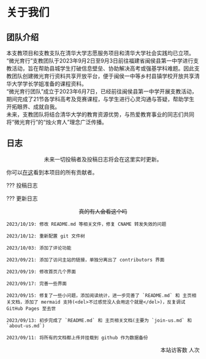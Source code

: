 # 关于我们

## 团队介绍

本支教项目和支教支队在清华大学志愿服务项目和清华大学社会实践均已立项。<br />“微光育行”支教团队于2023年9月2日至9月3日前往福建省闽侯县第一中学进行支教活动，旨在帮助县城学生打破信息壁垒、协助解决高考或强基学科难题。因此支教团队创建微光育行资料共享开放平台，便于闽侯一中等乡村县镇学校开放共享清华大学学长学姐准备的课程资料。<br />“微光育行团队”成立于2023年6月7日，已经前往闽侯县第一中学开展支教活动，期间完成了21节各学科高考及竞赛课程，与学生进行心灵沟通与答疑，帮助学生开拓眼界、成就自我。<br />未来，支教团队将结合清华大学的教育资源优势，与热爱教育事业的同志们共同将“微光育行”的“烛火育人”理念广泛传播。

## 日志

<p style="text-align:center">未来一切投稿者及投稿日志将会在这里实时更新。</p>

你可以[在这](contributors.md)看到本项目的所有贡献者。

??? 投稿日志
    

??? 更新日志
    <p align="center"><del>真的有人会看这个吗</del></p>

    2023/10/19: 修改 README.md 等相关文件，修复 CNAME 转发失效的问题

    2023/10/12: 重新配置 git 文件树

    2023/10/03: 添加了评论功能
    
    2023/09/21: 添加了访问主站的链接，单独分离出了 contributors 界面
    
    2023/09/19: 修改首页几个界面
    
    2023/09/17: 完善一些界面
    
    2023/09/15: 修复了一些小问题，添加阅读统计，进一步完善了 `README.md` 和 主页相关文档，添加了 mermaid 支持(<del>不过感觉没人会用这个就是</del>)，反复调试 GitHub Pages 至去世
    
    2023/09/13: 初步完成了 `README.md` 和 主页相关文档(主要为 `join-us.md` 和 `about-us.md`)
    
    2023/09/11: 将所有的文档都上传并挂载到 github 作为数据备份

<p style="text-align:right">本站访客数 <span id="busuanzi_value_site_nv"></span> 人次</p>

